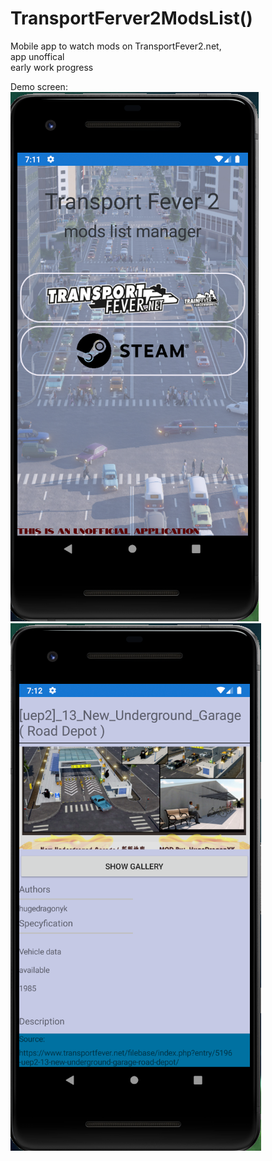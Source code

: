 # TransportFerver2ModsList()
 Mobile app to watch mods on TransportFever2.net, <br /> app unoffical <br/> early work progress
 
 Demo screen: <br/>
 ![Demo Screen#1](/Screen/screen1.PNG)
 ![Demo Screen#2](/Screen/screen2.PNG)
